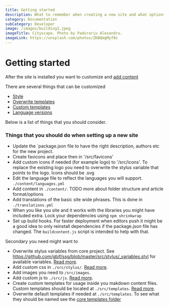 ```yaml
---
title: Getting started
description: What to remember when creating a new site and what options there is for customizing.
category: Documentation
subCategory: Developer
image: /images/building1.jpeg
imageTitle: Cityscape. Photo by Padurariu Alexandru.
imageLink: https://unsplash.com/photos/ZKBQmgMyf8s
---
```


# Getting started
After the site is installed you want to customize and [add content](/en/documentation/creating-content/introduction/)

There are several things that can be customized

* [Style](../styling)
* [Overwrite templates](../overwrite-templates)
* [Custom templates](../custom-templates)
* [Language versions](../multi-lingual)

Below is a list of things that you should consider.

### Things that you should do when setting up a new site

* Update the `package.json file to have the right description, authors etc for the new project.
* Create favicons and place then in '/src/favicons'
* Add custom icons if needed (for example logo) to '/src/icons'. To replace the existing logo you need to overwrite the stylus variable that points to the logo. Icons should be .svg
* Edit the language file to reflect the languages you will support. `./content/languages.yml`
* Add content in `./content/`. TODO more about folder structure and article format/options
* Add translations of the basic site wide phrases. This is done in `./translations.yml`
* When you like you site and it works with the libraries you might have included extra. Lock your dependencies using `npm shrinkwrap`
* Set up build hooks. For faster deployment when editors push it might be a good idea to only reinstall dependencies if the package.json file has changed. The `buildcontent.js` script is intended to help with that.

Secondary you need might want to

* Overwrite stylus variables from core project. See https://github.com/gbif/ssg/blob/master/src/stylus/_variables.styl for available variables. [Read more](../styling/).
* Add custom css in `./src/stylus/`. [Read more](../custom-elements/).
* Add images you need to `/src/images`.
* Add custom js to `./src/js`. [Read more](../custom-js/).
* Create custom templates for usage inside you makdown content files. Custom templates should be located at `./src/templates`. [Read more](../custom-elements/).
* Overwrite default templates if needed at `./src/templates`. To see what they should be named see the [core templates folder](https://github.com/gbif/ssg/tree/master/src/templates)